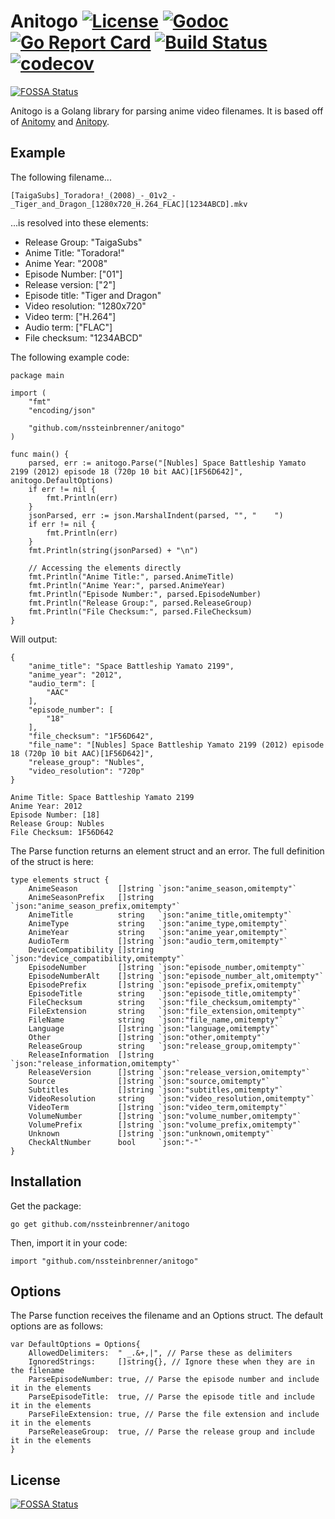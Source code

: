 # Anitogo [![License](https://img.shields.io/github/license/nssteinbrenner/anitogo)](https://www.mozilla.org/en-US/MPL/2.0/) [![Godoc](https://godoc.org/github.com/animenotifier/shoboi?status.svg)](https://godoc.org/github.com/nssteinbrenner/anitogo) [![Go Report Card](https://goreportcard.com/badge/github.com/nssteinbrenner/anitogo)](https://goreportcard.com/report/github.com/nssteinbrenner/anitogo) [![Build Status](https://cloud.drone.io/api/badges/nssteinbrenner/anitogo/status.svg)](https://cloud.drone.io/nssteinbrenner/anitogo) [![codecov](https://codecov.io/gh/nssteinbrenner/anitogo/branch/master/graph/badge.svg)](https://codecov.io/gh/nssteinbrenner/anitogo)
[![FOSSA Status](https://app.fossa.com/api/projects/git%2Bgithub.com%2Fnssteinbrenner%2Fanitogo.svg?type=shield)](https://app.fossa.com/projects/git%2Bgithub.com%2Fnssteinbrenner%2Fanitogo?ref=badge_shield)

Anitogo is a Golang library for parsing anime video filenames. It is based off of [Anitomy](https://github.com/erengy/anitomy) and [Anitopy](https://github.com/igorcmoura/anitopy).

## Example
The following filename...

    [TaigaSubs]_Toradora!_(2008)_-_01v2_-_Tiger_and_Dragon_[1280x720_H.264_FLAC][1234ABCD].mkv

...is resolved into these elements:

- Release Group: "TaigaSubs"
- Anime Title: "Toradora!"
- Anime Year: "2008"
- Episode Number: ["01"]
- Release version: ["2"]
- Episode title: "Tiger and Dragon"
- Video resolution: "1280x720"
- Video term: ["H.264"]
- Audio term: ["FLAC"]
- File checksum: "1234ABCD"

The following example code:

    package main

    import (
        "fmt"
        "encoding/json"

        "github.com/nssteinbrenner/anitogo"
    )

    func main() {
        parsed, err := anitogo.Parse("[Nubles] Space Battleship Yamato 2199 (2012) episode 18 (720p 10 bit AAC)[1F56D642]", anitogo.DefaultOptions)
        if err != nil {
            fmt.Println(err)
        }
        jsonParsed, err := json.MarshalIndent(parsed, "", "    ")
        if err != nil {
            fmt.Println(err)
        }
        fmt.Println(string(jsonParsed) + "\n")

        // Accessing the elements directly
        fmt.Println("Anime Title:", parsed.AnimeTitle)
        fmt.Println("Anime Year:", parsed.AnimeYear)
        fmt.Println("Episode Number:", parsed.EpisodeNumber)
        fmt.Println("Release Group:", parsed.ReleaseGroup)
        fmt.Println("File Checksum:", parsed.FileChecksum)
    }

Will output:

    {
        "anime_title": "Space Battleship Yamato 2199",
        "anime_year": "2012",
        "audio_term": [
            "AAC"
        ],
        "episode_number": [
            "18"
        ],
        "file_checksum": "1F56D642",
        "file_name": "[Nubles] Space Battleship Yamato 2199 (2012) episode 18 (720p 10 bit AAC)[1F56D642]",
        "release_group": "Nubles",
        "video_resolution": "720p"
    }

    Anime Title: Space Battleship Yamato 2199
    Anime Year: 2012
    Episode Number: [18]
    Release Group: Nubles
    File Checksum: 1F56D642

The Parse function returns an element struct and an error. The full definition of the struct is here:

    type elements struct {
        AnimeSeason         []string `json:"anime_season,omitempty"`
        AnimeSeasonPrefix   []string `json:"anime_season_prefix,omitempty"`
        AnimeTitle          string   `json:"anime_title,omitempty"`
        AnimeType           string   `json:"anime_type,omitempty"`
        AnimeYear           string   `json:"anime_year,omitempty"`
        AudioTerm           []string `json:"audio_term,omitempty"`
        DeviceCompatibility []string `json:"device_compatibility,omitempty"`
        EpisodeNumber       []string `json:"episode_number,omitempty"`
        EpisodeNumberAlt    []string `json:"episode_number_alt,omitempty"`
        EpisodePrefix       []string `json:"episode_prefix,omitempty"`
        EpisodeTitle        string   `json:"episode_title,omitempty"`
        FileChecksum        string   `json:"file_checksum,omitempty"`
        FileExtension       string   `json:"file_extension,omitempty"`
        FileName            string   `json:"file_name,omitempty"`
        Language            []string `json:"language,omitempty"`
        Other               []string `json:"other,omitempty"`
        ReleaseGroup        string   `json:"release_group,omitempty"`
        ReleaseInformation  []string `json:"release_information,omitempty"`
        ReleaseVersion      []string `json:"release_version,omitempty"`
        Source              []string `json:"source,omitempty"`
        Subtitles           []string `json:"subtitles,omitempty"`
        VideoResolution     string   `json:"video_resolution,omitempty"`
        VideoTerm           []string `json:"video_term,omitempty"`
        VolumeNumber        []string `json:"volume_number,omitempty"`
        VolumePrefix        []string `json:"volume_prefix,omitempty"`
        Unknown             []string `json:"unknown,omitempty"`
        CheckAltNumber      bool     `json:"-"`
    }
## Installation
Get the package:

    go get github.com/nssteinbrenner/anitogo

Then, import it in your code:

    import "github.com/nssteinbrenner/anitogo"

## Options
The Parse function receives the filename and an Options struct. The default options are as follows:

    var DefaultOptions = Options{
        AllowedDelimiters:  " _.&+,|", // Parse these as delimiters
        IgnoredStrings:     []string{}, // Ignore these when they are in the filename
        ParseEpisodeNumber: true, // Parse the episode number and include it in the elements
        ParseEpisodeTitle:  true, // Parse the episode title and include it in the elements
        ParseFileExtension: true, // Parse the file extension and include it in the elements
        ParseReleaseGroup:  true, // Parse the release group and include it in the elements
    }


## License
[![FOSSA Status](https://app.fossa.com/api/projects/git%2Bgithub.com%2Fnssteinbrenner%2Fanitogo.svg?type=large)](https://app.fossa.com/projects/git%2Bgithub.com%2Fnssteinbrenner%2Fanitogo?ref=badge_large)